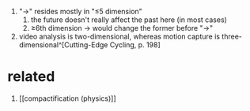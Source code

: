 1. "→" resides mostly in "≤5 dimension"
	1. the future doesn't really affect the past here (in most cases)
	2. ≥6th dimension → would change the former before "→"
2. video analysis is two-dimensional, whereas motion capture is three-dimensional^[Cutting-Edge Cycling, p. 198]

# related
1. [[compactification (physics)]]